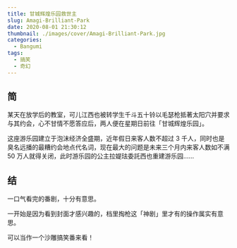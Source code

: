 ```yaml
---
title: 甘城辉煌乐园救世主
slug: Amagi-Brilliant-Park
date: 2020-08-01 21:30:12
thumbnail: ./images/cover/Amagi-Brilliant-Park.jpg
categories:
  - Bangumi
tags:
  - 搞笑
  - 奇幻
---
```


## 简

某天在放学后的教室，可儿江西也被转学生千斗五十铃以毛瑟枪抵著太阳穴并要求与其约会，心不甘情不愿答应后，两人便在星期日前往「甘城辉煌乐园」。

这座游乐园建立于泡沫经济全盛期，近年假日来客人数不超过 3 千人，同时也是臭名远播的最糟约会地点代名词，现在最大的问题是未来三个月内来客人数如不满 50 万人就得关闭，此时游乐园的公主拉媞珐委託西也重建游乐园……

## 结

一口气看完的番剧，十分有意思。

一开始是因为看到封面才感兴趣的，档里掏枪这「神剧」里才有的操作属实有意思。

可以当作一个沙雕搞笑番来看！
